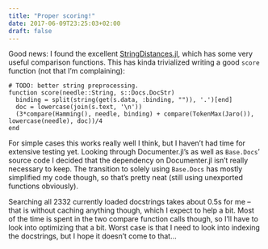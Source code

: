 ```yaml
---
title: "Proper scoring!"
date: 2017-06-09T23:25:03+02:00
draft: false
---
```


Good news: I found the excellent [StringDistances.jl](https://github.com/matthieugomez/StringDistances.jl), which has some very useful comparison functions. This has kinda trivialized writing a good `score` function (not that I’m complaining):
```
# TODO: better string preprocessing.
function score(needle::String, s::Docs.DocStr)
  binding = split(string(get(s.data, :binding, "")), '.')[end]
  doc = lowercase(join(s.text, '\n'))
  (3*compare(Hamming(), needle, binding) + compare(TokenMax(Jaro()), lowercase(needle), doc))/4
end
```
For simple cases this works really well I think, but I haven’t had time for extensive testing yet. Looking through Documenter.jl’s as well as `Base.Docs`’ source code I decided that the dependency on Documenter.jl isn’t really necessary to keep. The transition to solely using `Base.Docs` has mostly simplified my code though, so that’s pretty neat (still using unexported functions obviously).

Searching all 2332 currently loaded docstrings takes about 0.5s for me – that is without caching anything though, which I expect to help a bit. Most of the time is spent in the two compare function calls though, so I’ll have to look into optimizing that a bit. Worst case is that I need to look into indexing the docstrings, but I hope it doesn’t come to that…
